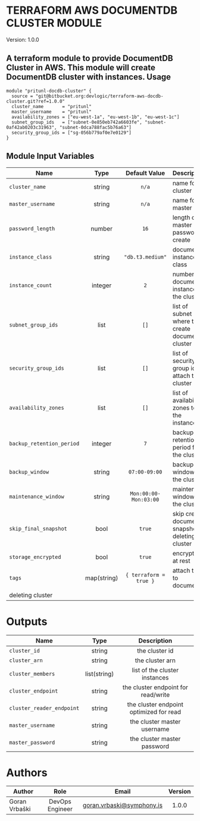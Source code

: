 TERRAFORM AWS DOCUMENTDB CLUSTER MODULE
===========
Version: 1.0.0

A terraform module to provide DocumentDB Cluster in AWS. This module will create DocumentDB cluster with instances.
Usage
-----

```hcl
module "pritunl-docdb-cluster" {
  source = "git@bitbucket.org:devlogic/terraform-aws-docdb-cluster.git?ref=1.0.0"
  cluster_name       = "pritunl"
  master_username    = "pritunl"
  availability_zones = ["eu-west-1a", "eu-west-1b", "eu-west-1c"]
  subnet_group_ids   = ["subnet-0e850eb742a6603fe", "subnet-0af42ab0203c31963", "subnet-0dca788fac5b76a63"]
  security_group_ids = ["sg-056b779af0e7e0129"]
}
```

Module Input Variables
----------------------

| Name   |      Type      |  Default Value |  Description |
|----------|:-------------:|:------:|:------ |
| `cluster_name` |  string | `n/a`| name for the cluster | 
| `master_username` |  string | `n/a` | name for the master user | 
| `password_length` |  number | `16` | length of master password to create | 
| `instance_class` |  string | `"db.t3.medium"`| documentdb instance class |
| `instance_count` |  integer | `2` | number of documentdb instances in the cluster | 
| `subnet_group_ids` |  list | `[]` | list of subnet ids where to create documentdb cluster | 
| `security_group_ids` |  list | `[]` | list of security group ids to attach to the cluster | 
| `availability_zones` |  list | `[]` | list of availability zones to put the instances in | 
| `backup_retention_period` |  integer | `7`| backup retention period for the cluster | 
| `backup_window` |  string | `07:00-09:00`| backup window for the cluster | 
| `maintenance_window` |  string | `Mon:00:00-Mon:03:00`| maintenance window for the cluster | 
| `skip_final_snapshot` | bool | `true` | skip creating documentdb snapshot on deleting cluster | 
| `storage_encrypted` | bool | `true` | encrypt data at rest |
| `tags` | map(string) | `{ terraform = true }` | attach tags to documentdb |
deleting cluster | 


Outputs
=======

| Name   |      Type      |  Description |
|----------|:-------------:|:------:|
| `cluster_id` |  string | the cluster id |
| `cluster_arn` |  string | the cluster arn |
| `cluster_members` |  list(string) | list of the cluster instances |
| `cluster_endpoint` | string | the cluster endpoint for read/write |
| `cluster_reader_endpoint` | string | the cluster endpoint optimized for read |
| `master_username` | string | the cluster master username |
| `master_password` | string | the cluster master password |


Authors
=======

| Author   |      Role      |  Email |  Version |
|----------|:-------------:|:------:|:------: |
| Goran Vrbaški |  DevOps Engineer | goran.vrbaski@symphony.is | 1.0.0 |
